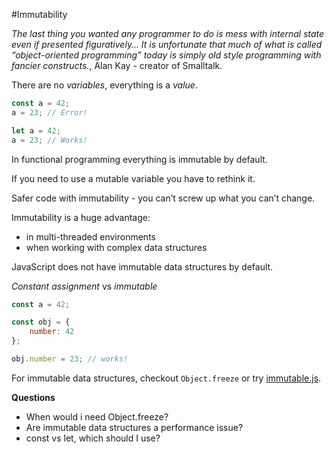 #Immutability

*The last thing you wanted any programmer to do is mess with internal state even if presented figuratively… It is unfortunate that much of what is called “object-oriented programming” today is simply old style programming with fancier constructs.*, Alan Kay - creator of Smalltalk.

There are no *variables*, everything is a *value*.

```javascript
const a = 42;
a = 23; // Error!
```

```javascript
let a = 42;
a = 23; // Works!
```

In functional programming everything is immutable by default.

If you need to use a mutable variable you have to rethink it.

Safer code with immutability - you can’t screw up what you can’t change.

Immutability is a huge advantage:
* in multi-threaded environments
* when working with complex data structures

JavaScript does not have immutable data structures by default.

*Constant assignment* vs *immutable*

```javascript
const a = 42;
```

```javascript
const obj = {
    number: 42
};

obj.number = 23; // works!
```

For immutable data structures, checkout `Object.freeze` or try [immutable.js](https://facebook.github.io/immutable-js/).

**Questions**
* When would i need Object.freeze?
* Are immutable data structures a performance issue?
* const vs let, which should I use?

